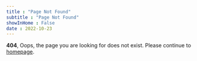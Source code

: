 ```yaml
---
title : "Page Not Found"
subtitle : "Page Not Found"
showInHome : False
date : 2022-10-23
---
```

            
**404**, Oops, the page you are looking for does not exist. Please continue to [homepage](/).
